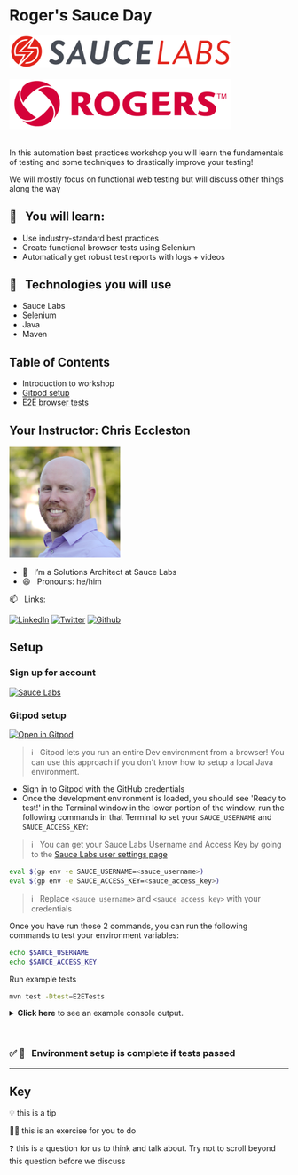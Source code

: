 # Roger's Sauce Day

<img src="./imgs/sauce_logo.png" alt="rogers-logo" width="400"/>
<div>&nbsp;</div>
<img src="./imgs/rogers_logo.png" alt="rogers-logo" width="400"/>
<div>&nbsp;</div>

In this automation best practices workshop you will learn the fundamentals of testing and some techniques to drastically improve your testing!

We will mostly focus on functional web testing but will discuss other things along the way

## 🧠 &nbsp; You will learn:

- Use industry-standard best practices
- Create functional browser tests using Selenium
- Automatically get robust test reports with logs + videos

## 🔧 &nbsp; Technologies you will use

- Sauce Labs
- Selenium
- Java
- Maven

## Table of Contents

- Introduction to workshop
- [Gitpod setup](#gitpod-setup)
- [E2E browser tests](./docs/E2E-TESTS.MD)

<!-- ## Requirements

> **This is NOT a beginners course and you will not learn Java testing fundamentals here. However, you will learn a number of amazing skills, techniques, and tools to help you test web applications**

- At least 1 year of Java programming
- Deep understanding of Selenium WebDriver
- Deep understanding of OOP
- Java 8 installed
- Java IDE installed
- [Git](https://git-scm.com/downloads)
- [Maven installed](https://maven.apache.org/install.html) -->

## Your Instructor: Chris Eccleston

<img src="./imgs/chris.jpg" alt="Chris Eccleston profile photo" width="200"/>

- 🏢 &nbsp; I’m a Solutions Architect at Sauce Labs
- 😄 &nbsp; Pronouns: he/him

📫 &nbsp; Links:
<span></span>

[![LinkedIn](https://img.shields.io/badge/LinkedIn-0077B5?style=for-the-badge&logo=linkedin&logoColor=white)](https://www.linkedin.com/in/chris-eccleston-42119541/)
[![Twitter](https://img.shields.io/badge/Twitter-1DA1F2?style=for-the-badge&logo=twitter&logoColor=white)](https://twitter.com/chriseccleston)
[![Github](https://img.shields.io/badge/Github-100000?style=for-the-badge&logo=github&logoColor=white)](https://www.github.com/c3ccl3ston)

## Setup

### Sign up for account

[![Sauce Labs](https://img.shields.io/badge/SauceLabs-FF221A?style=for-the-badge&logo=saucelabs&logoColor=white)](https://saucelabs.com/sign-up)

### Gitpod setup

[![Open in Gitpod](https://gitpod.io/button/open-in-gitpod.svg)](https://gitpod.io#https://github.com/c3ccl3ston/rogers-sauce-day)

> ℹ️ &nbsp; Gitpod lets you run an entire Dev environment from a browser! You can use this approach if you don't know how to setup a local Java environment.

- Sign in to Gitpod with the GitHub credentials
- Once the development environment is loaded, you should see 'Ready to test!' in the Terminal window in the lower portion of the window, run the following commands in that Terminal to set your `SAUCE_USERNAME` and `SAUCE_ACCESS_KEY`:

> ℹ️ &nbsp; You can get your Sauce Labs Username and Access Key by going to the [Sauce Labs user settings page](https://app.saucelabs.com/user-settings)

```bash
eval $(gp env -e SAUCE_USERNAME=<sauce_username>)
eval $(gp env -e SAUCE_ACCESS_KEY=<sauce_access_key>)
```

> ℹ️ &nbsp; Replace `<sauce_username>` and `<sauce_access_key>` with your credentials

Once you have run those 2 commands, you can run the following commands to test your environment variables:

```bash
echo $SAUCE_USERNAME
echo $SAUCE_ACCESS_KEY
```

Run example tests

```bash
mvn test -Dtest=E2ETests
```

  <details>
    <summary>
      <strong>Click here</strong> to see an example console output.
    </summary>

```bash
Tests run: 4, Failures: 0, Errors: 0, Skipped: 3, Time elapsed: 8.073 s - in com.saucedemo.exercises.E2ETests
[INFO]
[INFO] Results:
[INFO]
[WARNING] Tests run: 4, Failures: 0, Errors: 0, Skipped: 3
[INFO]
[INFO] ------------------------------------------------------------------------
[INFO] BUILD SUCCESS
[INFO] ------------------------------------------------------------------------
[INFO] Total time:  9.663 s
[INFO] Finished at: 2022-06-23T01:56:21Z
[INFO] ------------------------------------------------------------------------
```

  </details>

&nbsp;

### ✅ 👏 &nbsp; Environment setup is complete if tests passed

---

## Key

💡 this is a tip

🏋️‍♀️ this is an exercise for you to do

❓ this is a question for us to think and talk about. Try not to scroll beyond this question before we discuss
